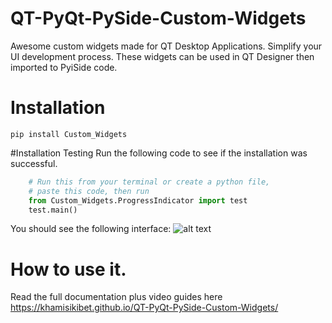 # QT-PyQt-PySide-Custom-Widgets
Awesome custom widgets made for QT Desktop Applications. Simplify your UI development process. These widgets can be used in QT Designer then imported to PyiSide code.

# Installation 

```
pip install Custom_Widgets
```

#Installation Testing
Run the following code to see if the installation was successful.

```python
	# Run this from your terminal or create a python file, 
	# paste this code, then run
	from Custom_Widgets.ProgressIndicator import test
	test.main()

```

You should see the following interface:
![alt text](https://github.com/KhamisiKibet/QT-PyQt-PySide-Custom-Widgets/blob/main/images/Screenshot.png?raw=true)

# How to use it.
Read the full documentation plus video guides here https://khamisikibet.github.io/QT-PyQt-PySide-Custom-Widgets/
